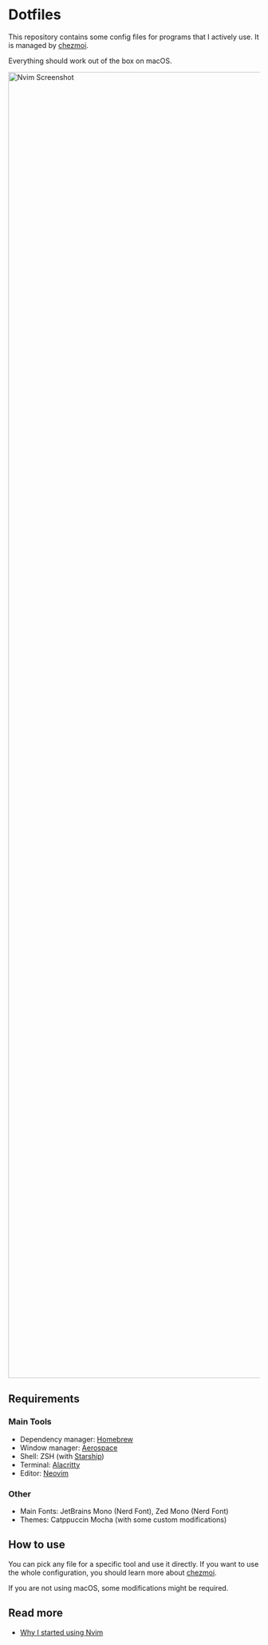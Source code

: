 # Dotfiles

This repository contains some config files for programs that I actively use.
It is managed by [chezmoi](https://www.chezmoi.io/).

Everything should work out of the box on macOS.

<img width="2617" alt="Nvim Screenshot" src="https://github.com/user-attachments/assets/74306b49-34a8-4eff-be9b-8da2352618ec">


## Requirements

### Main Tools
- Dependency manager: [Homebrew](https://brew.sh)
- Window manager: [Aerospace](https://github.com/nikitabobko/AeroSpace)
- Shell: ZSH (with [Starship](https://starship.rs/))
- Terminal: [Alacritty](https://alacritty.org/)
- Editor: [Neovim](https://neovim.io/)

### Other
- Main Fonts: JetBrains Mono (Nerd Font), Zed Mono (Nerd Font)
- Themes: Catppuccin Mocha (with some custom modifications)

## How to use
You can pick any file for a specific tool and use it directly.
If you want to use the whole configuration, you should learn more about [chezmoi](https://www.chezmoi.io).

If you are not using macOS, some modifications might be required.

## Read more
- [Why I started using Nvim](https://stochasticwalks.com/why-i-started-using-nvim)
